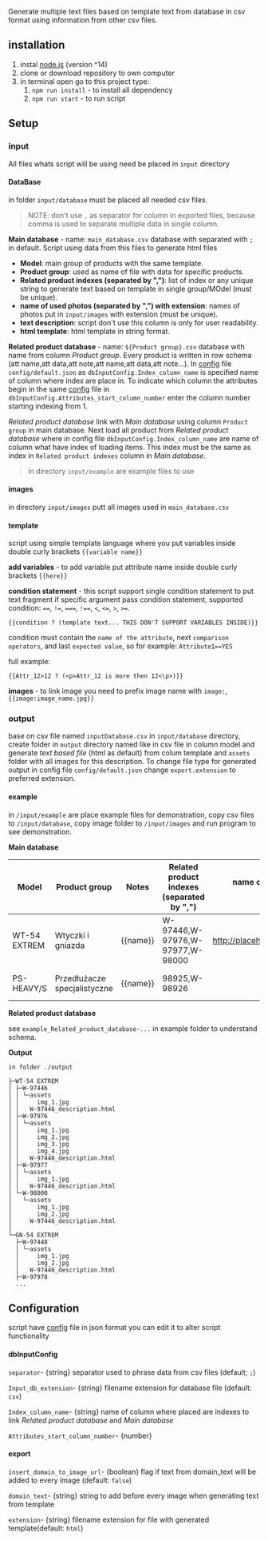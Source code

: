 Generate multiple text files based on template text from database in csv format using information from other csv files.

## installation

1. instal [node.js](https://nodejs.org/) (version ^14)
2. clone or download repository to own computer
3. in terminal open go to this project type:
   1. `npm run install` - to install all dependency
   2. `npm run start` - to run script

## Setup

### input
All files whats script will be using need be placed in `input` directory

#### DataBase
in folder `input/database` must be placed all needed csv files.

>NOTE: don't use `,` as separator for column in exported files, because comma is used to separate multiple data in single column.

**Main database** - name: `main_database.csv` database with separated with `;` in default. Script using data from this files to generate html files
 - **Model**: main group of products with the same template.
 - **Product group**: used as name of file with data for specific products.
 - **Related product indexes (separated by ",")**: list of index or any unique string to generate text based on template in single group/MOdel (must be unique).
 - **name of used photos (separated by ",") with extension**: names of photos put in `input/images` with extension (must be unique).
 - **text description**: script don't use this column is only for user readability.
 - **html template**: html template in string format.

**Related product database** - name: `${Product group}.csv` database with name from column *Product group*. Every product is written in row schema (att name,att data,att note,att name,att data,att note...). In [config](/config/default.json) file `config/default.json` as `dbInputConfig.Index_column_name` is specified name of column where index are place in. To indicate which column the attributes begin in the same [config](/config/default.json) file in `dbInputConfig.Attributes_start_column_number` enter the column number starting indexing from 1. 

*Related product database* link with *Main database* using column `Product group` in main database. Next load all product from *Related product database* where in config file `dbInputConfig.Index_column_name` are name of column what have index of loading items. This index must be the same as index in `Related product indexes` column in *Main database*. 

> in directory `input/example` are example files to use

#### images
in directory `input/images` putt all images used in `main_database.csv`

#### template 
script using simple template language where you put variables inside double curly brackets `{{variable name}}`

**add variables** - to add variable put attribute name inside double curly brackets ``{{here}}``

**condition statement** - this script support single condition statement to put text fragment if specific argument pass condition statement, supported condition: `==`, `!=`, `===`, `!==`, `<`, `<=`, `>`, `>=`.
```
{{condition ? (template text... THIS DON'T SUPPORT VARIABLES INSIDE)}}
```
condition must contain the `name of the attribute`, next `comparison operators`, and last `expected value`, so for example: `Attribute1==YES`

full example:
```
{{Attr_12>12 ? (<p>Attr_12 is more then 12<\p>)}}
```

**images** - to link image you need to prefix image name with `image:`, `{{image:image_name.jpg}}`

### output
base on csv file named `inputDatabase.csv` in `input/database` directory, create folder in `output` directory named like in csv file in column model and generate *text based file* (html as default) from colum template and `assets` folder with all images for this description. To change file type for generated output in config file `config/default.json` change `export.extension` to preferred extension.

#### example
in `/input/example` are place example files for demonstration, copy csv files to `/input/database`, copy image folder to `/input/images` and run program to see demonstration.


**Main database**

| Model        | Product group                | Notes    | Related product indexes (separated by ",") | name of used photos (separated by ",") with extension     | text description           | html template                                                       |
| ------------ | ---------------------------- | -------- | ------------------------------------------ | --------------------------------------------------------- | -------------------------- | ------------------------------------------------------------------- |
| WT-54 EXTREM | Wtyczki i gniazda            | {{name}} | W-97446,W-97976,W-97977,W-98000            | http://placehold.jp/420x350.png,http://placehold.jp/40... | {{Nazwa}} Lorem ipsum d... | `<section style="max-width:1000px;margin:auto"><h3>{{Nazwa}}</h...` |
| PS-HEAVY/S   | Przedłużacze specjalistyczne | {{name}} | 98925,W-98926                              |                                                           | {{Nazwa}} Lorem ipsum d... | `<section style="max-width:1000px;margin:auto"><h3>{{Nazwa}}</h...` |

**Related product database**

see `example_Related_product_database-...` in example folder to understand schema.


**Output**
```
in folder ./output

├─WT-54 EXTREM
│ ├─W-97446
│ │ └─assets
│ │     img_1.jpg
│ │   W-97446_description.html
│ ├─W-97976
│ │ └─assets
│ │     img_1.jpg
│ │     img_2.jpg
│ │     img_3.jpg
│ │     img_4.jpg
│ │   W-97446_description.html
│ ├─W-97977
│ │ └─assets
│ │     img_1.jpg
│ │   W-97446_description.html
│ └─W-98000
│   └─assets
│       img_1.jpg
│       img_2.jpg
│     W-97446_description.html
│
└─GN-54 EXTREM
  ├─W-97448
  │ └─assets
  │     img_1.jpg
  │     img_2.jpg
  │   W-97446_description.html
  ├─W-97978
  ...

```

## Configuration
script have [config](/config/default.json) file in json format you can edit it to alter script functionality


#### dbInputConfig
`separator`- {string} separator used to phrase data from csv files (default; `;`)

`Input_db_extension`- {string} filename extension for database file  (default: `csv`)

`Index_column_name`- {string} name of column where placed are indexes to link *Related product database* and *Main database*

`Attributes_start_column_number`- {number} 


#### export
`insert_domain_to_image_url`- {boolean} flag if text from domain_text will be added to every image (default: `false`)

`domain_text`- {string} string to add before every image when generating text from template

`extension`- {string} filename extension for file with generated template(default: `html`)